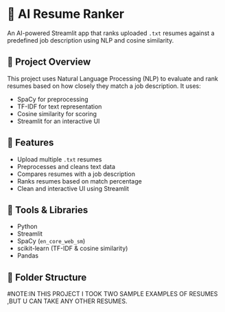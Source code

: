 # 🧠 AI Resume Ranker

An AI-powered Streamlit app that ranks uploaded `.txt` resumes against a predefined job description using NLP and cosine similarity.

## 📌 Project Overview

This project uses Natural Language Processing (NLP) to evaluate and rank resumes based on how closely they match a job description. It uses:
- SpaCy for preprocessing
- TF-IDF for text representation
- Cosine similarity for scoring
- Streamlit for an interactive UI

## 🚀 Features

- Upload multiple `.txt` resumes
- Preprocesses and cleans text data
- Compares resumes with a job description
- Ranks resumes based on match percentage
- Clean and interactive UI using Streamlit

## 🧰 Tools & Libraries

- Python
- Streamlit
- SpaCy (`en_core_web_sm`)
- scikit-learn (TF-IDF & cosine similarity)
- Pandas

## 📁 Folder Structure

#NOTE:IN THIS PROJECT I TOOK TWO SAMPLE EXAMPLES OF RESUMES ,BUT U CAN TAKE ANY OTHER RESUMES. 

